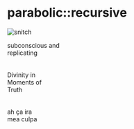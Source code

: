 # parabolic::recursive

![snitch](/images/snitch.png)

subconscious and<br/> 
replicating<br/>
<br/><br/>
Divinity in<br/>
Moments of<br/>
Truth<br/>
<br/><br/>
ah ça ira<br/>
mea culpa<br/>